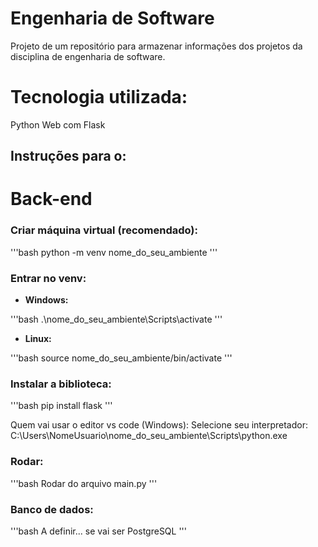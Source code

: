 # Engenharia de Software

Projeto de um repositório para armazenar informações dos projetos da disciplina de engenharia de software.

# Tecnologia utilizada:
Python Web com Flask

## Instruções para o:
# Back-end

### Criar máquina virtual (recomendado):

'''bash
python -m venv nome_do_seu_ambiente
'''

### Entrar no venv:
- **Windows:**

'''bash
.\nome_do_seu_ambiente\Scripts\activate
'''
- **Linux:**

'''bash
source nome_do_seu_ambiente/bin/activate
'''

### Instalar a biblioteca:
'''bash
pip install flask
'''

Quem vai usar o editor vs code (Windows):
Selecione seu interpretador: C:\Users\NomeUsuario\nome_do_seu_ambiente\Scripts\python.exe

### Rodar:
'''bash
Rodar do arquivo main.py
'''

### Banco de dados:
'''bash
A definir... se vai ser PostgreSQL
'''
